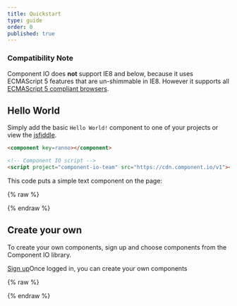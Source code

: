 ```yaml
---
title: Quickstart
type: guide
order: 0
published: true
---
```


### Compatibility Note

Component IO does **not** support IE8 and below, because it uses ECMAScript 5 features that are un-shimmable in IE8. However it supports all [ECMAScript 5 compliant browsers](http://caniuse.com/#feat=es5).

## Hello World

Simply add the basic `Hello World!` component to one of your projects or view the [jsfiddle](https://jsfiddle.net/component/hvnx6p0q/).

``` html
<component key=ranno></component>

<!-- Component IO script -->
<script project="component-io-team" src="https://cdn.component.io/v1"></script>
```
This code puts a simple text component on the page:

{% raw %}
<div class="demo">
  <component key=ranno></component>
</div>
{% endraw %}

## Create your own

To create your own components, sign up and choose components from the Component IO library.

<div>
  <a class="button" href="https://component.io">Sign up</a><span class="light info">Once logged in, you can create your own components</span>
</div>

{% raw %}
<!-- Component IO script -->
<script project="component-io-team" src="https://cdn.component.io/v1"></script>
{% endraw %}
